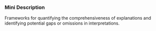 ### Mini Description

Frameworks for quantifying the comprehensiveness of explanations and identifying potential gaps or omissions in interpretations.
